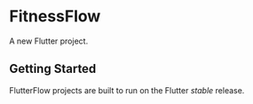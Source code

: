 # FitnessFlow

A new Flutter project.

## Getting Started

FlutterFlow projects are built to run on the Flutter _stable_ release.
